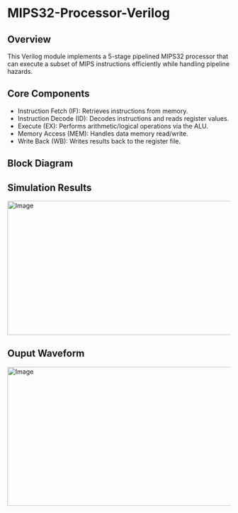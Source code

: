 # MIPS32-Processor-Verilog

## Overview
This Verilog module implements a 5-stage pipelined MIPS32 processor that can execute a subset of MIPS instructions efficiently while handling pipeline hazards.

##  Core Components
- Instruction Fetch (IF): Retrieves instructions from memory.
- Instruction Decode (ID): Decodes instructions and reads register values.
- Execute (EX): Performs arithmetic/logical operations via the ALU.
- Memory Access (MEM): Handles data memory read/write.
- Write Back (WB): Writes results back to the register file.

## Block Diagram


## Simulation Results
<img width="1031" height="302" alt="Image" src="https://github.com/user-attachments/assets/87291aee-d3bf-4698-90e0-824440d64986" />

## Ouput Waveform
<img width="1152" height="313" alt="Image" src="https://github.com/user-attachments/assets/229a6d24-bc69-47a9-93dc-620c4b0b18fe" />
